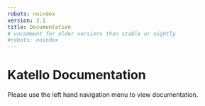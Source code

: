```yaml
---
robots: noindex
version: 3.1
title: Documentation
# uncomment for older versions than stable or nightly
#robots: noindex
---
```


# Katello Documentation

Please use the left hand navigation menu to view documentation.
